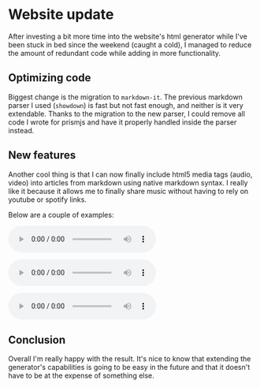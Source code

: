 # Website update

After investing a bit more time into the website's html generator while I've
been stuck in bed since the weekend (caught a cold), I managed to reduce the
amount of redundant code while adding in more functionality.

## Optimizing code

Biggest change is the migration to `markdown-it`. The previous markdown parser
I used (`showdown`) is fast but not fast enough, and neither is it very
extendable. Thanks to the migration to the new parser, I could remove all code
I wrote for prismjs and have it properly handled inside the parser instead.

## New features

Another cool thing is that I can now finally include html5 media tags (audio,
video) into articles from markdown using native markdown syntax. I really like
it because it allows me to finally share music without having to rely on
youtube or spotify links.

Below are a couple of examples:

![TsuBaKi - Eternal Voyage of the Moon](./assets/media/20220601-1/TsuBaKi-EternalVoyageOfTheMoon.mp3)

![Takamachi Walk - Empty](./assets/media/20220601-1/TakamachiWalk-Empty.mp3)

![Takamachi Walk - Deceiver](./assets/media/20220601-1/TakamachiWalk-Deceiver.mp3)

## Conclusion

Overall I'm really happy with the result. It's nice to know that extending the
generator's capabilities is going to be easy in the future and that it doesn't
have to be at the expense of something else.
